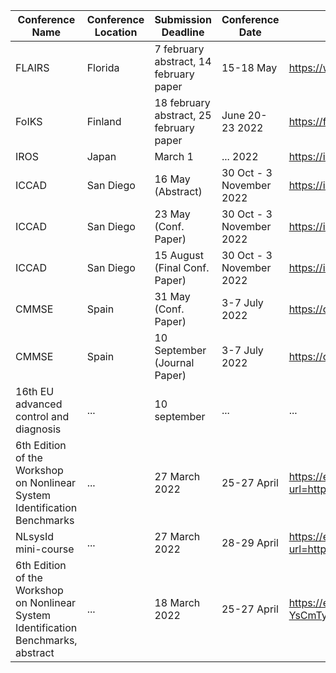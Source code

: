 | Conference Name | Conference Location | Submission Deadline | Conference Date | Website | H-Index |
| --- | --- | --- | --- | --- | --- | 
| FLAIRS  | Florida | 7 february abstract, 14 february paper | 15-18 May | https://www.flairs-35.info/important-dates | ... |
| FoIKS | Finland | 18 february abstract, 25 february paper | June 20-23 2022 | https://foiks2022.github.io/dates.html | ... |
| IROS | Japan | March 1 | ... 2022 | https://iros2022.org/ | ... |
| ICCAD | San Diego | 16 May (Abstract) | 30 Oct - 3 November 2022 | https://iccad.com/ | ... |
| ICCAD | San Diego | 23 May (Conf. Paper) | 30 Oct - 3 November 2022 | https://iccad.com/ | ... |
| ICCAD | San Diego | 15 August (Final Conf. Paper) | 30 Oct - 3 November 2022 | https://iccad.com/ | ... |
| CMMSE | Spain | 31 May (Conf. Paper) | 3-7 July 2022 | https://cmmse.usal.es/cmmse2022/ | ... | 
| CMMSE | Spain | 10 September (Journal Paper) | 3-7 July 2022 | https://cmmse.usal.es/cmmse2022/ | ... |
| 16th EU advanced control and diagnosis | ... | 10 september | ... | ... | ... |
| 6th Edition of the Workshop on Nonlinear System Identification Benchmarks | ... | 27 March 2022 | 25-27 April | https://eur02.safelinks.protection.outlook.com/?url=https%3A%2F%2Ficts.kuleuven.be%2Fapps%2Fonebutton%2Fregistrations%2F14241&data=04%7C01%7C%7C3afef2b6eee14cd062e508d9e68a9b7c%7Ccc7df24760ce4a0f9d75704cf60efc64%7C1%7C1%7C637794305267139696%7CUnknown%7CTWFpbGZsb3d8eyJWIjoiMC4wLjAwMDAiLCJQIjoiV2luMzIiLCJBTiI6Ik1haWwiLCJXVCI6Mn0%3D%7C3000&sdata=0pkLzBAKaS%2B92LUq628JEdZhmO7iO0ifKlULeQreFF4%3D&reserved=0 | ... |
| NLsysId mini-course | ... | 27 March 2022 | 28-29 April | https://eur02.safelinks.protection.outlook.com/?url=https%3A%2F%2Ficts.kuleuven.be%2Fapps%2Fonebutton%2Fregistrations%2F14253&data=04%7C01%7C%7C3afef2b6eee14cd062e508d9e68a9b7c%7Ccc7df24760ce4a0f9d75704cf60efc64%7C1%7C1%7C637794305267139696%7CUnknown%7CTWFpbGZsb3d8eyJWIjoiMC4wLjAwMDAiLCJQIjoiV2luMzIiLCJBTiI6Ik1haWwiLCJXVCI6Mn0%3D%7C3000&sdata=5xhwSonFwDGfota9pEuXQ%2FQwJCfbFzN92ywBRKYVcAE%3D&reserved=0 | ... |
| 6th Edition of the Workshop on Nonlinear System Identification Benchmarks, abstract | ... | 18 March 2022 | 25-27 April | https://eur02.safelinks.protection.outlook.com/?url=https%3A%2F%2Fdrive.google.com%2Ffile%2Fd%2F1hL4hSzsBgrbbNy8It8OL64bDC-YsCmTy%2Fview%3Fusp%3Dsharing&data=04%7C01%7C%7C3afef2b6eee14cd062e508d9e68a9b7c%7Ccc7df24760ce4a0f9d75704cf60efc64%7C1%7C1%7C637794305267139696%7CUnknown%7CTWFpbGZsb3d8eyJWIjoiMC4wLjAwMDAiLCJQIjoiV2luMzIiLCJBTiI6Ik1haWwiLCJXVCI6Mn0%3D%7C3000&sdata=gCTgnltgLpb913H8SeyVoNoncT83XLhS8Xjr1YmKhHQ%3D&reserved=0 | ... |

